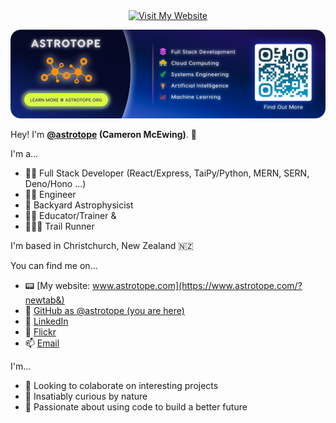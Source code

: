 <div align="center">
  <a href="https://www.astrotope.org">
    <img src="https://img.shields.io/badge/VISIT%20ASTROTOPE.ORG-131253?style=for-the-badge" alt="Visit My Website">
  </a>
</div>

<p align="center">
  <a href="https://www.astrotope.org">
    <img src="images/astrotope_banner.png" alt="Astrotope Banner">
  </a>
</p>

Hey! I'm **<a href="https://www.astrotope.org" target="_blank">@astrotope</a> (Cameron McEwing)**. 👋

I'm a...

- 👨‍💻 Full Stack Developer (React/Express, TaiPy/Python, MERN, SERN, Deno/Hono ...)
- 👷‍♂️ Engineer
- 🔭 Backyard Astrophysicist
- 👨‍🏫 Educator/Trainer &
- 🏃‍♂️‍➡️ Trail Runner

I'm based in Christchurch, New Zealand 🇳🇿

You can find me on...

- 📟 [My website: www.astrotope.com](https://www.astrotope.com/?newtab&)
- 🎒 [GitHub as @astrotope (you are here)](https://github.com/astrotope)
- 🔗 [LinkedIn](https://linkedin.com/in/coding-the-future/?newtab&)
- 🎇 [Flickr](https://www.flickr.com/photos/170592527@N06/?newtab&)
- 📫 [Email](mailto:innovate.with.astrotope@gmail.com)

I'm...

- 👀 Looking to colaborate on interesting projects
- 🌱 Insatiably curious by nature 
- 💞️ Passionate about using code to build a better future

<!---
Astrotope/Astrotope is a ✨ special ✨ repository because its `README.md` (this file) appears on your GitHub profile.
You can click the Preview link to take a look at your changes.
--->
